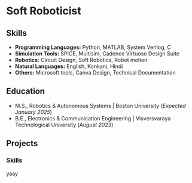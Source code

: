 # Soft Roboticist

## Skills
- **Programming Languages:** Python, MATLAB, System Verilog, C 
- **Simulation Tools:** SPICE, Multisim, Cadence Virtuoso Design Suite
- **Robotics:** Circuit Design, Soft Robotics, Robot motion
- **Natural Languages:** English, Konkani, Hindi 
- **Others:** Microsoft tools, Canva Design, Technical Documentation

## Education 
- M.S., Robotics & Autonomous Systems | Boston University (_Expected January 2025_)
- B.E., Electronics & Communication Engineering | Visversvaraya Technological University (_August 2023_)

## Projects


### Skills
yaay
